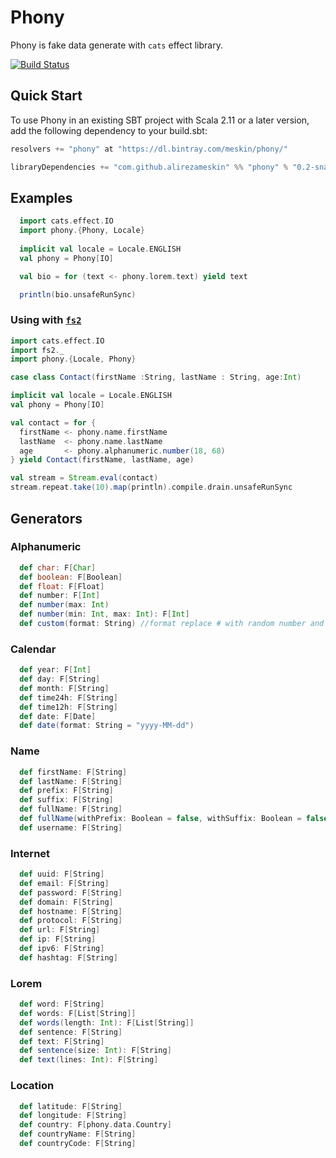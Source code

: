Phony
==========

Phony is fake data generate with `cats` effect library.

[![Build Status](https://travis-ci.com/alirezameskin/``alaki.svg?token=37jaimBVvHpuikyqcM5g&branch=master)](https://travis-ci.com/alirezameskin/phony)


## Quick Start

To use Phony in an existing SBT project with Scala 2.11 or a later version, add the following dependency to your build.sbt:

```scala
resolvers += "phony" at "https://dl.bintray.com/meskin/phony/"

libraryDependencies += "com.github.alirezameskin" %% "phony" % "0.2-snapshot"
```

## Examples

```scala
  import cats.effect.IO
  import phony.{Phony, Locale}
  
  implicit val locale = Locale.ENGLISH
  val phony = Phony[IO]

  val bio = for (text <- phony.lorem.text) yield text

  println(bio.unsafeRunSync)
```

### Using with [`fs2`](https://fs2.io/)

```scala
import cats.effect.IO
import fs2._
import phony.{Locale, Phony}

case class Contact(firstName :String, lastName : String, age:Int)

implicit val locale = Locale.ENGLISH
val phony = Phony[IO]

val contact = for {
  firstName <- phony.name.firstName
  lastName  <- phony.name.lastName
  age       <- phony.alphanumeric.number(18, 68)
} yield Contact(firstName, lastName, age)

val stream = Stream.eval(contact)
stream.repeat.take(10).map(println).compile.drain.unsafeRunSync

```

## Generators

### Alphanumeric

```scala
  def char: F[Char]
  def boolean: F[Boolean]
  def float: F[Float]
  def number: F[Int]
  def number(max: Int)
  def number(min: Int, max: Int): F[Int]
  def custom(format: String) //format replace # with random number and replace ? with random character
```

### Calendar 

```scala
  def year: F[Int]
  def day: F[String]
  def month: F[String]
  def time24h: F[String]
  def time12h: F[String]
  def date: F[Date]
  def date(format: String = "yyyy-MM-dd")
```  

### Name

```scala
  def firstName: F[String]
  def lastName: F[String]
  def prefix: F[String]
  def suffix: F[String]
  def fullName: F[String]
  def fullName(withPrefix: Boolean = false, withSuffix: Boolean = false): F[String]
  def username: F[String]
```

### Internet

```scala
  def uuid: F[String]
  def email: F[String]
  def password: F[String]
  def domain: F[String]
  def hostname: F[String]
  def protocol: F[String]
  def url: F[String]
  def ip: F[String]
  def ipv6: F[String]
  def hashtag: F[String]
```

### Lorem

```scala
  def word: F[String]
  def words: F[List[String]]
  def words(length: Int): F[List[String]]
  def sentence: F[String]
  def text: F[String]
  def sentence(size: Int): F[String]
  def text(lines: Int): F[String]
```


### Location

```scala
  def latitude: F[String]
  def longitude: F[String]
  def country: F[phony.data.Country]
  def countryName: F[String]
  def countryCode: F[String]
```

